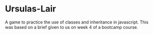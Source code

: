 # Ursulas-Lair
A game to practice the use of classes and inheritance in javascript. This was based on a brief given to us on week 4 of a bootcamp course.
